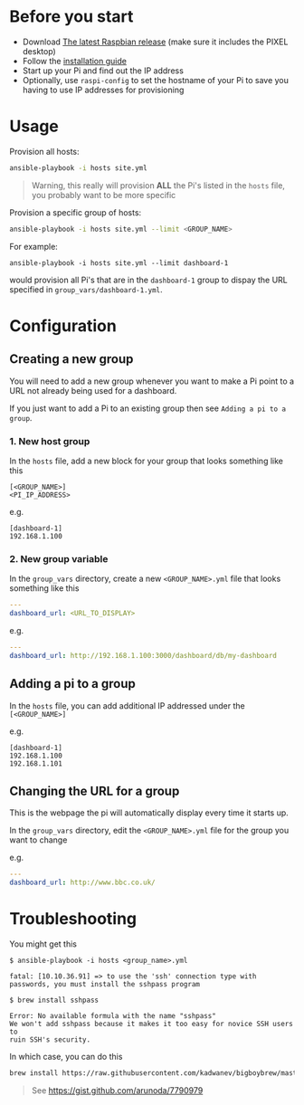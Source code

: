 # Before you start

- Download [The latest Raspbian release](https://www.raspberrypi.org/downloads/raspbian/) (make sure it includes the PIXEL desktop)
- Follow the [installation guide](https://www.raspberrypi.org/documentation/installation/installing-images/README.md)
- Start up your Pi and find out the IP address
- Optionally, use `raspi-config` to set the hostname of your Pi to save you having to use IP addresses for provisioning

# Usage

Provision all hosts:

```bash
ansible-playbook -i hosts site.yml
```

> Warning, this really will provision **ALL** the Pi's listed in the `hosts` file, you probably want to be more specific

Provision a specific group of hosts:

```bash
ansible-playbook -i hosts site.yml --limit <GROUP_NAME>
```

For example: 

```
ansible-playbook -i hosts site.yml --limit dashboard-1
```

would provision all Pi's that are in the `dashboard-1` group to dispay the URL specified in `group_vars/dashboard-1.yml`.

# Configuration

## Creating a new group

You will need to add a new group whenever you want to make a Pi point to a URL not already being used for a dashboard.

If you just want to add a Pi to an existing group then see `Adding a pi to a group`.

### 1. New host group

In the `hosts` file, add a new block for your group that looks something like this

```
[<GROUP_NAME>]
<PI_IP_ADDRESS>
```

e.g.

```
[dashboard-1]
192.168.1.100
```

### 2. New group variable

In the `group_vars` directory, create a new `<GROUP_NAME>.yml` file that looks something like this

```yaml
---
dashboard_url: <URL_TO_DISPLAY>
```

e.g.

```yaml
---
dashboard_url: http://192.168.1.100:3000/dashboard/db/my-dashboard
```

## Adding a pi to a group

In the `hosts` file, you can add additional IP addressed under the `[<GROUP_NAME>]`

e.g.

```
[dashboard-1]
192.168.1.100
192.168.1.101
```

## Changing the URL for a group

This is the webpage the pi will automatically display every time it starts up.

In the `group_vars` directory, edit the `<GROUP_NAME>.yml` file for the group you want to change

e.g.

```yaml
---
dashboard_url: http://www.bbc.co.uk/
```

# Troubleshooting

You might get this

```
$ ansible-playbook -i hosts <group_name>.yml

fatal: [10.10.36.91] => to use the 'ssh' connection type with passwords, you must install the sshpass program

$ brew install sshpass

Error: No available formula with the name "sshpass"
We won't add sshpass because it makes it too easy for novice SSH users to
ruin SSH's security.
```

In which case, you can do this

```bash
brew install https://raw.githubusercontent.com/kadwanev/bigboybrew/master/Library/Formula/sshpass.rb
```

> See https://gist.github.com/arunoda/7790979
